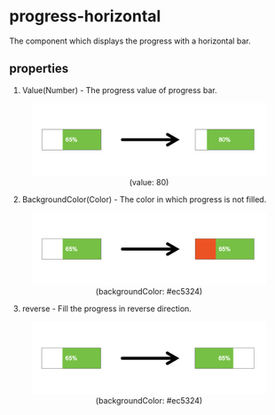 # progress-horizontal

The component which displays the progress with a horizontal bar.

## properties  
1. Value(Number) - The progress value of progress bar.  
<figure style="text-align: center;">

![Progress bar-Value application result][progress-horizontal-02]  
<figurecaption>(value: 80)</figurecaption>
</figure>

2. BackgroundColor(Color) - The color in which progress is not filled.  
<figure style="text-align: center;">

![Progress bar-BackgroundColor application result][progress-horizontal-03]  
<figurecaption>(backgroundColor: #ec5324)</figurecaption>
</figure>

3. reverse - Fill the progress in reverse direction.  
<figure style="text-align: center;">

![Progress bar-BackgroundColor application result][progress-horizontal-04]  
<figurecaption>(backgroundColor: #ec5324)</figurecaption>
</figure> 


[progress-horizontal-01]: ../images/progress-horizontal-01.png
[progress-horizontal-02]: ../images/progress-horizontal-02.png
[progress-horizontal-03]: ../images/progress-horizontal-03.png
[progress-horizontal-04]: ../images/progress-horizontal-04.png
